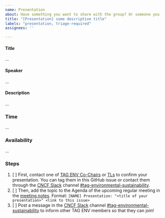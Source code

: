 ```yaml
---
name: Presentation
about: Have something you want to share with the group? Or someone you would like to invite to speak? Propose a presentation for the TAG Environmental Sustainability regular meetings.
title: "[Presentation] some descriptive title"
labels: "presentation, triage-required"
assignees: ''

---
```


<!-- Thank you for contributing to the TAG!
    Please remind that an issue is not the place to ask a question.
    The README documents how to reach us https://github.com/cncf/tag-env-sustainability#contact 
    Thank you :) -->

#### Title
<!-- What is the title of your presentation? -->

...

#### Speaker
<!--  Who will be presenting this? List names/github IDs of presenters. -->

...

#### Description
<!-- Describe in a short paragraph what the presentation is about. -->

...

### Time
<!-- How long will the presentation take? Please aim for 10 minutes or limit the presentation to 15 minutes to leave
enough time for discussion and other agenda items. (estimate) -->

...

### Availability
<!-- What is the availability times of the speakers to present the topic? Meeting times are listed on the landing page. -->

...

### Steps

1. [ ] First, contact one of [TAG ENV
   Co-Chairs](https://github.com/cncf/tag-env-sustainability#tag-environmental-sustainability-co-chairs) or [TLs](https://github.com/cncf/tag-env-sustainability#tag-environmental-sustainability-tech-leads) to confirm your presentation. You can tag them in this GitHub issue or contact them through the [CNCF Slack](https://communityinviter.com/apps/cloud-native/cncf) channel [#tag-environmental-sustainability](https://cloud-native.slack.com/archives/C03F270PDU6).
2. [ ] Then, add the topic to the Agenda of the upcoming regular meeting in the
   [meeting notes](https://docs.google.com/document/d/1TkmMyXJABC66NfYmivnh7z8Y_vpq9f9foaOuDVQS_Lo/edit).
   Format: `[NAME] Presentation: "<title of your presentation>" <link to this issue>`
3. [ ] Post a message in the [CNCF Slack](https://communityinviter.com/apps/cloud-native/cncf) channel [#tag-environmental-sustainability](https://cloud-native.slack.com/archives/C03F270PDU6) to inform other TAG ENV members so that they can join!
